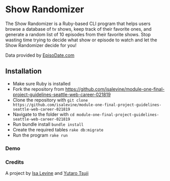 # Show Randomizer

The Show Randomizer is a Ruby-based CLI program that helps users browse a database of tv shows, keep track of their favorite ones, and generate a random list of 10 episodes from their favorite shows. Stop wasting time trying to decide what show or episode to watch and let the Show Randomizer decide for you!

Data provided by [EpisoDate.com](https://www.episodate.com/)

## Installation
* Make sure Ruby is installed
* Fork the repository from https://github.com/isalevine/module-one-final-project-guidelines-seattle-web-career-021819
* Clone the repository with
`git clone https://github.com/isalevine/module-one-final-project-guidelines-seattle-web-career-021819`
* Navigate to the folder with `cd module-one-final-project-guidelines-seattle-web-career-021819`
* Run bundle install `bundle install`
* Create the required tables `rake db:migrate`
* Run the program `rake run`

### Demo


### Credits
A project by [Isa Levine](https://github.com/isalevine) and [Yutaro Tsuji](https://github.com/ytsuji27)
